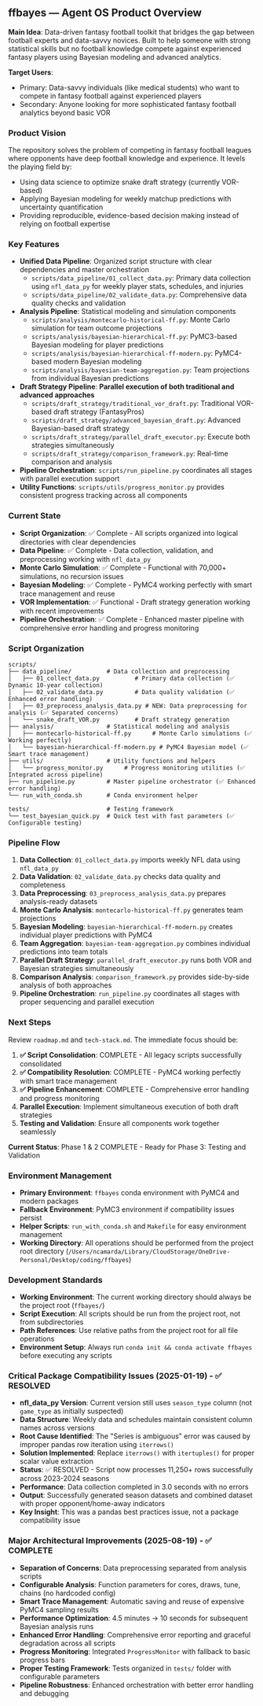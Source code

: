 ## ffbayes — Agent OS Product Overview

**Main Idea**: Data-driven fantasy football toolkit that bridges the gap between football experts and data-savvy novices. Built to help someone with strong statistical skills but no football knowledge compete against experienced fantasy players using Bayesian modeling and advanced analytics.

**Target Users**: 
- Primary: Data-savvy individuals (like medical students) who want to compete in fantasy football against experienced players
- Secondary: Anyone looking for more sophisticated fantasy football analytics beyond basic VOR

### Product Vision
The repository solves the problem of competing in fantasy football leagues where opponents have deep football knowledge and experience. It levels the playing field by:
- Using data science to optimize snake draft strategy (currently VOR-based)
- Applying Bayesian modeling for weekly matchup predictions with uncertainty quantification
- Providing reproducible, evidence-based decision making instead of relying on football expertise

### Key Features
- **Unified Data Pipeline**: Organized script structure with clear dependencies and master orchestration
  - `scripts/data_pipeline/01_collect_data.py`: Primary data collection using `nfl_data_py` for weekly player stats, schedules, and injuries
  - `scripts/data_pipeline/02_validate_data.py`: Comprehensive data quality checks and validation
- **Analysis Pipeline**: Statistical modeling and simulation components
  - `scripts/analysis/montecarlo-historical-ff.py`: Monte Carlo simulation for team outcome projections
  - `scripts/analysis/bayesian-hierarchical-ff.py`: PyMC3-based Bayesian modeling for player predictions
  - `scripts/analysis/bayesian-hierarchical-ff-modern.py`: PyMC4-based modern Bayesian modeling
  - `scripts/analysis/bayesian-team-aggregation.py`: Team projections from individual Bayesian predictions
- **Draft Strategy Pipeline**: **Parallel execution of both traditional and advanced approaches**
  - `scripts/draft_strategy/traditional_vor_draft.py`: Traditional VOR-based draft strategy (FantasyPros)
  - `scripts/draft_strategy/advanced_bayesian_draft.py`: Advanced Bayesian-based draft strategy
  - `scripts/draft_strategy/parallel_draft_executor.py`: Execute both strategies simultaneously
  - `scripts/draft_strategy/comparison_framework.py`: Real-time comparison and analysis
- **Pipeline Orchestration**: `scripts/run_pipeline.py` coordinates all stages with parallel execution support
- **Utility Functions**: `scripts/utils/progress_monitor.py` provides consistent progress tracking across all components

### Current State
- **Script Organization**: ✅ Complete - All scripts organized into logical directories with clear dependencies
- **Data Pipeline**: ✅ Complete - Data collection, validation, and preprocessing working with `nfl_data_py`
- **Monte Carlo Simulation**: ✅ Complete - Functional with 70,000+ simulations, no recursion issues
- **Bayesian Modeling**: ✅ Complete - PyMC4 working perfectly with smart trace management and reuse
- **VOR Implementation**: ✅ Functional - Draft strategy generation working with recent improvements
- **Pipeline Orchestration**: ✅ Complete - Enhanced master pipeline with comprehensive error handling and progress monitoring

### Script Organization
```
scripts/
├── data_pipeline/          # Data collection and preprocessing
│   ├── 01_collect_data.py          # Primary data collection (✅ Dynamic 10-year collection)
│   ├── 02_validate_data.py         # Data quality validation (✅ Enhanced error handling)
│   ├── 03_preprocess_analysis_data.py # NEW: Data preprocessing for analysis (✅ Separated concerns)
│   └── snake_draft_VOR.py          # Draft strategy generation
├── analysis/               # Statistical modeling and analysis
│   ├── montecarlo-historical-ff.py      # Monte Carlo simulations (✅ Working perfectly)
│   └── bayesian-hierarchical-ff-modern.py # PyMC4 Bayesian model (✅ Smart trace management)
├── utils/                  # Utility functions and helpers
│   └── progress_monitor.py      # Progress monitoring utilities (✅ Integrated across pipeline)
├── run_pipeline.py         # Master pipeline orchestrator (✅ Enhanced error handling)
└── run_with_conda.sh       # Conda environment helper

tests/                      # Testing framework
└── test_bayesian_quick.py  # Quick test with fast parameters (✅ Configurable testing)
```

### Pipeline Flow
1. **Data Collection**: `01_collect_data.py` imports weekly NFL data using `nfl_data_py`
2. **Data Validation**: `02_validate_data.py` checks data quality and completeness
3. **Data Preprocessing**: `03_preprocess_analysis_data.py` prepares analysis-ready datasets
4. **Monte Carlo Analysis**: `montecarlo-historical-ff.py` generates team projections
5. **Bayesian Modeling**: `bayesian-hierarchical-ff-modern.py` creates individual player predictions with PyMC4
6. **Team Aggregation**: `bayesian-team-aggregation.py` combines individual predictions into team totals
7. **Parallel Draft Strategy**: `parallel_draft_executor.py` runs both VOR and Bayesian strategies simultaneously
8. **Comparison Analysis**: `comparison_framework.py` provides side-by-side analysis of both approaches
9. **Pipeline Orchestration**: `run_pipeline.py` coordinates all stages with proper sequencing and parallel execution

### Next Steps
Review `roadmap.md` and `tech-stack.md`. The immediate focus should be:
1. **✅ Script Consolidation**: COMPLETE - All legacy scripts successfully consolidated
2. **✅ Compatibility Resolution**: COMPLETE - PyMC4 working perfectly with smart trace management
3. **✅ Pipeline Enhancement**: COMPLETE - Comprehensive error handling and progress monitoring
4. **Parallel Execution**: Implement simultaneous execution of both draft strategies
5. **Testing and Validation**: Ensure all components work together seamlessly

**Current Status**: Phase 1 & 2 COMPLETE - Ready for Phase 3: Testing and Validation

### Environment Management
- **Primary Environment**: `ffbayes` conda environment with PyMC4 and modern packages
- **Fallback Environment**: PyMC3 environment if compatibility issues persist
- **Helper Scripts**: `run_with_conda.sh` and `Makefile` for easy environment management
- **Working Directory**: All operations should be performed from the project root directory (`/Users/ncamarda/Library/CloudStorage/OneDrive-Personal/Desktop/coding/ffbayes`)

### Development Standards
- **Working Environment**: The current working directory should always be the project root (`ffbayes/`)
- **Script Execution**: All scripts should be run from the project root, not from subdirectories
- **Path References**: Use relative paths from the project root for all file operations
- **Environment Setup**: Always run `conda init && conda activate ffbayes` before executing any scripts

### Critical Package Compatibility Issues (2025-01-19) - ✅ RESOLVED
- **nfl_data_py Version**: Current version still uses `season_type` column (not `game_type` as initially suspected)
- **Data Structure**: Weekly data and schedules maintain consistent column names across versions
- **Root Cause Identified**: The "Series is ambiguous" error was caused by improper pandas row iteration using `iterrows()`
- **Solution Implemented**: Replace `iterrows()` with `itertuples()` for proper scalar value extraction
- **Status**: ✅ RESOLVED - Script now processes 11,250+ rows successfully across 2023-2024 seasons
- **Performance**: Data collection completed in 3.0 seconds with no errors
- **Output**: Successfully generated season datasets and combined dataset with proper opponent/home-away indicators
- **Key Insight**: This was a pandas best practices issue, not a package compatibility issue

### Major Architectural Improvements (2025-08-19) - ✅ COMPLETE
- **Separation of Concerns**: Data preprocessing separated from analysis scripts
- **Configurable Analysis**: Function parameters for cores, draws, tune, chains (no hardcoded config)
- **Smart Trace Management**: Automatic saving and reuse of expensive PyMC4 sampling results
- **Performance Optimization**: 4.5 minutes → 10 seconds for subsequent Bayesian analysis runs
- **Enhanced Error Handling**: Comprehensive error reporting and graceful degradation across all scripts
- **Progress Monitoring**: Integrated `ProgressMonitor` with fallback to basic progress bars
- **Proper Testing Framework**: Tests organized in `tests/` folder with configurable parameters
- **Pipeline Robustness**: Enhanced orchestration with better error handling and debugging